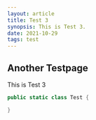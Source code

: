 ```yaml
---
layout: article
title: Test 3
synopsis: This is Test 3.
date: 2021-10-29
tags: test
---
```


## Another Testpage

This is Test 3

```csharp
public static class Test {

}
```
